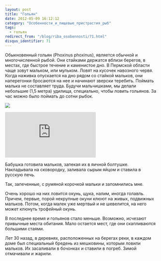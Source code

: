 ```yaml
---
layout: post
title: "Гольян"
date: 2012-05-09 16:12:12
category: "Особенности_и_пищевые_пристрастия_рыб"
tags:
  - гольян
redirect_from: "/blog/riba_osobennosti/71.html"
disqus_identifier: 71
---
```

Обыкновенный гольян (Phoxinus phoxinus), является обычной и
многочисленной рыбой. Они стайками держатся вблизи берегов, в местах,
где быстрое течение и каменистое дно. В Пермской области чаще зовут
мальком, или мульком. Ловят на кусочек навозного червя. Когда наживка
опускается на дно рядом со стайкой мальков, они наперегонки бросаются на
нее и начинают зверски теребить. Поймать малька не составляет труда.
Будучи мальчишками, мы делали небольшие (1,5 метра) удилища, специально,
чтобы ловить гольянов. За час можно было поймать до сотни рыбок.

![](http://fishingguru.ru/uploads/images/00/00/01/2013/11/29/361f14f3ce.jpg)

<div class="video">
  <iframe src="https://www.youtube.com/embed/Kh4N3sKI6l8" frameborder="0" allowfullscreen></iframe>
</div>

Бабушка готовила мальков, запекая их в яичной болтушке. Накладывала на
сковородку, заливала сырым яйцом и ставила в русскую печь.

Так, запеченные, с румяной корочкой мальки и запомнились мне.

Очень хорошо на них ловится окунь, щука, налим, иногда голавль. Причем,
первые, порой некрупные окуни клюют на живых, подвижных мальков. Потом,
когда малек уже мертвый и не шевелится, на него может клюнуть трофейный
окунь.

В последнее время и гольянов стало меньше. Возможно, исчезают привычные
места обитания. Мало остается мест, где они скапливаются большими
стаями.

Лет 30 назад, в деревнях, расположенных на берегах реки, в каждом доме
был специальный бредень из мешковины, которым ловили мальков. Их
засаливали в бочонках и ставили в погреб. Зимой отмачивали и жарили.
